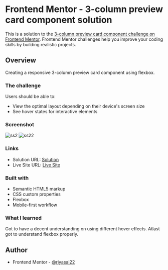 # Frontend Mentor - 3-column preview card component solution

This is a solution to the [3-column preview card component challenge on Frontend Mentor](https://www.frontendmentor.io/challenges/3column-preview-card-component-pH92eAR2-). Frontend Mentor challenges help you improve your coding skills by building realistic projects. 
## Overview
Creating a responsive 3-column preview card component using flexbox.

### The challenge

Users should be able to:

- View the optimal layout depending on their device's screen size
- See hover states for interactive elements

### Screenshot

![ss2](https://user-images.githubusercontent.com/80235375/118115781-049b7600-b407-11eb-898d-fbf0327ec7a2.png)
![ss22](https://user-images.githubusercontent.com/80235375/118115929-36144180-b407-11eb-9902-6e6f4ca57d07.png)

### Links

- Solution URL: [Solution](https://github.com/riyasai22/3column-preview-card-component)
- Live Site URL: [Live Site](https://riyasai22.github.io/3column-preview-card-component/index.html)

### Built with

- Semantic HTML5 markup
- CSS custom properties
- Flexbox
- Mobile-first workflow

### What I learned

Got to have a decent understanding on using different hover effects. Atlast got to understand flexbox properly.

## Author
- Frontend Mentor - [@riyasai22](https://www.frontendmentor.io/profile/riyasai22)
